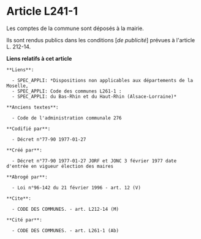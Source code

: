 # Article L241-1

Les comptes de la commune sont déposés à la mairie. 

Ils sont rendus publics dans les conditions [*de publicité*] prévues à l'article L. 212-14.

**Liens relatifs à cet article**

	**Liens**:

	  - SPEC_APPLI: *Dispositions non applicables aux départements de la Moselle,
	  - SPEC_APPLI: Code des communes L261-1 :
	  - SPEC_APPLI: du Bas-Rhin et du Haut-Rhin (Alsace-Lorraine)*

	**Anciens textes**:

	  - Code de l'administration communale 276

	**Codifié par**:

	  - Décret n°77-90 1977-01-27

	**Créé par**:

	  - Décret n°77-90 1977-01-27 JORF et JONC 3 février 1977 date d'entrée en vigueur élection des maires

	**Abrogé par**:

	  - Loi n°96-142 du 21 février 1996 - art. 12 (V)

	**Cite**:

	  - CODE DES COMMUNES. - art. L212-14 (M)

	**Cité par**:

	  - CODE DES COMMUNES. - art. L261-1 (Ab)
